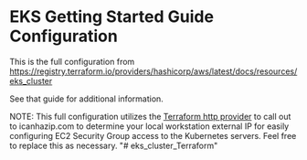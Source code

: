 # EKS Getting Started Guide Configuration

This is the full configuration from https://registry.terraform.io/providers/hashicorp/aws/latest/docs/resources/eks_cluster

See that guide for additional information.

NOTE: This full configuration utilizes the [Terraform http provider](https://www.terraform.io/docs/providers/http/index.html) to call out to icanhazip.com to determine your local workstation external IP for easily configuring EC2 Security Group access to the Kubernetes servers. Feel free to replace this as necessary.
"# eks_cluster_Terraform" 
